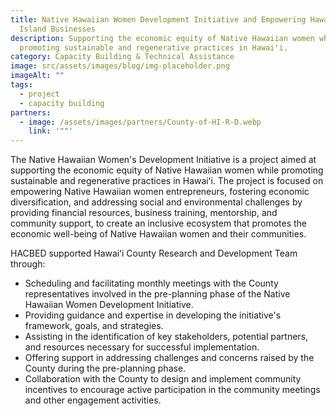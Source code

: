 ```yaml
---
title: Native Hawaiian Women Development Initiative and Empowering Hawaiʻi
  Island Businesses
description: Supporting the economic equity of Native Hawaiian women while
  promoting sustainable and regenerative practices in Hawaiʻi.
category: Capacity Building & Technical Assistance
image: src/assets/images/blog/img-placeholder.png
imageAlt: ""
tags:
  - project
  - capacity building
partners:
  - image: /assets/images/partners/County-of-HI-R-D.webp
    link: '""'
---
```


The Native Hawaiian Women's Development Initiative is a project aimed at supporting the 
economic equity of Native Hawaiian women while promoting sustainable and regenerative 
practices in Hawaiʻi. The project is focused on empowering Native Hawaiian women 
entrepreneurs, fostering economic diversification, and addressing social and environmental 
challenges by providing financial resources, business training, mentorship, and community 
support, to create an inclusive ecosystem that promotes the economic well-being of Native 
Hawaiian women and their communities. 

HACBED supported Hawaiʻi County Research and Development Team through:  
- Scheduling and facilitating monthly meetings with the County representatives involved in 
the pre-planning phase of the Native Hawaiian Women Development Initiative.  
- Providing guidance and expertise in developing the initiative's framework, goals, and 
strategies.  
- Assisting in the identification of key stakeholders, potential partners, and resources 
necessary for successful implementation.  
- Offering support in addressing challenges and concerns raised by the County during the 
pre-planning phase.  
- Collaboration with the County to design and implement community incentives to 
encourage active participation in the community meetings and other engagement 
activities.
